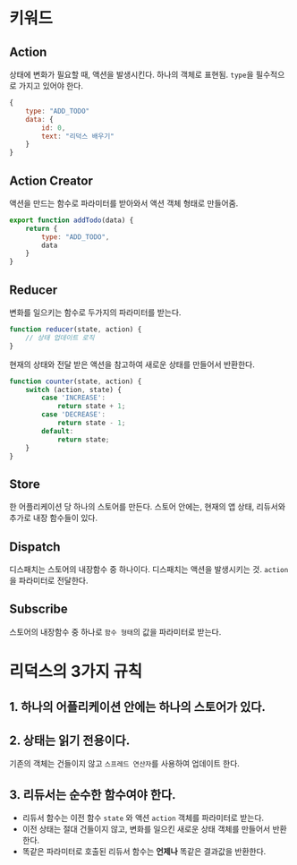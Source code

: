 # 키워드

## Action

상태에 변화가 필요할 때, 액션을 발생시킨다. 하나의 객체로 표현됨. `type`을 필수적으로 가지고 있어야 한다.

```js
{
    type: "ADD_TODO"
    data: {
        id: 0,
        text: "리덕스 배우기"
    }
}
```

## Action Creator

액션을 만드는 함수로 파라미터를 받아와서 액션 객체 형태로 만들어줌.

```js
export function addTodo(data) {
    return {
        type: "ADD_TODO",
        data
    }
}
```

## Reducer

변화를 일으키는 함수로 두가지의 파라미터를 받는다. 

```js
function reducer(state, action) {
    // 상태 업데이트 로직
}
```

현재의 상태와 전달 받은 액션을 참고하여 새로운 상태를 만들어서 반환한다.

```js
function counter(state, action) {
    switch (action, state) {
        case 'INCREASE':
            return state + 1;
        case 'DECREASE':
            return state - 1;
        default:
            return state;
    }
}
```

## Store

한 어플리케이션 당 하나의 스토어를 만든다. 스토어 안에는, 현재의 앱 상태, 리듀서와 추가로 내장 함수들이 있다.

## Dispatch

디스패치는 스토어의 내장함수 중 하나이다. 디스패치는 액션을 발생시키는 것. `action`을 파라미터로 전달한다.

## Subscribe

스토어의 내장함수 중 하나로 `함수 형태`의 값을 파라미터로 받는다. 


# 리덕스의 3가지 규칙

## 1. 하나의 어플리케이션 안에는 하나의 스토어가 있다.

## 2. 상태는 읽기 전용이다.

기존의 객체는 건들이지 않고 `스프레드 연산자`를 사용하여 업데이트 한다.

## 3. 리듀서는 순수한 함수여야 한다.

- 리듀서 함수는 이전 함수 `state` 와 액션 `action` 객체를 파라미터로 받는다.
- 이전 상태는 절대 건들이지 않고, 변화를 일으킨 새로운 상태 객체를 만들어서 반환한다.
- 똑같은 파라미터로 호출된 리듀서 함수는 **언제나** 똑같은 결과값을 반환한다.